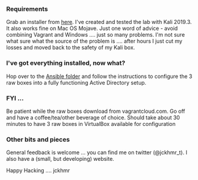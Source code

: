 ### Requirements
Grab an installer from <a href="https://www.vagrantup.com/downloads.html" target="_blank">here</a>.  I've created and tested the lab with Kali 2019.3.  It also works fine on Mac OS Mojave.  Just one word of advice - avoid combining Vagrant and Windows .... just so many problems.  I'm not sure what sure what the source of the problem is .... after hours I just cut my losses and moved back to the safety of my Kali box.

### I've got everything installed, now what?
Hop over to the <a href="https://github.com/jckhmr/adlab/tree/master/ansible" target="_blank">Ansible folder</a> and follow the instructions to configure the 3 raw boxes into a fully functioning Active Directory setup.

### FYI ...
Be patient while the raw boxes download from vagrantcloud.com.  Go off and have a coffee/tea/other beverage of choice.  Should take about 30 minutes to have 3 raw boxes in VirtualBox available for configuration

### Other bits and pieces
General feedback is welcome ... you can find me on twitter (@jckhmr_t). I also have a (small, but developing) website.

Happy Hacking .... jckhmr
